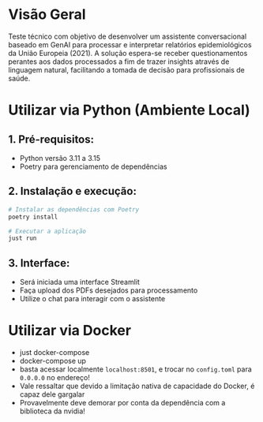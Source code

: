 # Visão Geral
Teste técnico com objetivo de desenvolver um assistente conversacional baseado em GenAI para processar e interpretar relatórios epidemiológicos da União Europeia (2021). A solução espera-se receber questionamentos perantes aos dados processados a fim de trazer insights através de linguagem natural, facilitando a tomada de decisão para profissionais de saúde.

# Utilizar via Python (Ambiente Local)
## 1. Pré-requisitos:
- Python versão 3.11 a 3.15
- Poetry para gerenciamento de dependências
## 2. Instalação e execução:
```bash 
# Instalar as dependências com Poetry
poetry install

# Executar a aplicação
just run
```
## 3. Interface:
- Será iniciada uma interface Streamlit
- Faça upload dos PDFs desejados para processamento
- Utilize o chat para interagir com o assistente

# Utilizar via Docker
- just docker-compose
- docker-compose up
- basta acessar localmente `localhost:8501`, e trocar no `config.toml` para `0.0.0.0` no endereço!
- Vale ressaltar que devido a limitaçâo nativa de capacidade do Docker, é capaz dele gargalar
- Provavelmente deve demorar por conta da dependência com a biblioteca da nvidia!
